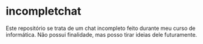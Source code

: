 # incompletchat
Este repositório se trata de um chat incompleto feito durante meu curso de informática. Não possui finalidade, mas posso tirar ideias dele futuramente.
